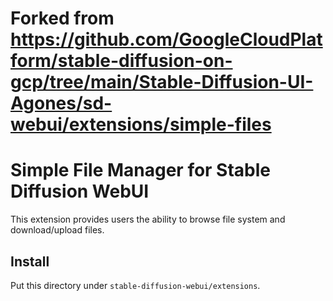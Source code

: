 # Forked from https://github.com/GoogleCloudPlatform/stable-diffusion-on-gcp/tree/main/Stable-Diffusion-UI-Agones/sd-webui/extensions/simple-files

# Simple File Manager for Stable Diffusion WebUI

This extension provides users the ability to browse file system and download/upload files. 

## Install

Put this directory under `stable-diffusion-webui/extensions`.
